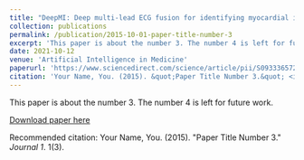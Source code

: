 ```yaml
---
title: "DeepMI: Deep multi-lead ECG fusion for identifying myocardial infarction and its occurrence-time"
collection: publications
permalink: /publication/2015-10-01-paper-title-number-3
excerpt: 'This paper is about the number 3. The number 4 is left for future work.'
date: 2021-10-12
venue: 'Artificial Intelligence in Medicine'
paperurl: 'https://www.sciencedirect.com/science/article/pii/S0933365721001858'
citation: 'Your Name, You. (2015). &quot;Paper Title Number 3.&quot; <i>Journal 1</i>. 1(3).'
---
```

This paper is about the number 3. The number 4 is left for future work.

[Download paper here](https://www.sciencedirect.com/science/article/pii/S0933365721001858)

Recommended citation: Your Name, You. (2015). "Paper Title Number 3." <i>Journal 1</i>. 1(3).
